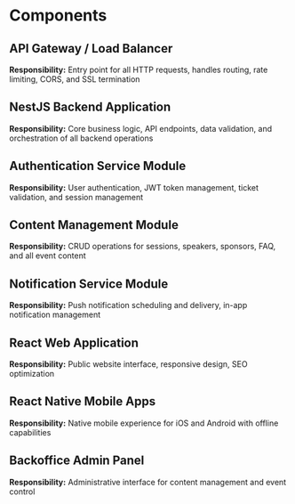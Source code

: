 # Components

## API Gateway / Load Balancer
**Responsibility:** Entry point for all HTTP requests, handles routing, rate limiting, CORS, and SSL termination

## NestJS Backend Application
**Responsibility:** Core business logic, API endpoints, data validation, and orchestration of all backend operations

## Authentication Service Module
**Responsibility:** User authentication, JWT token management, ticket validation, and session management

## Content Management Module
**Responsibility:** CRUD operations for sessions, speakers, sponsors, FAQ, and all event content

## Notification Service Module
**Responsibility:** Push notification scheduling and delivery, in-app notification management

## React Web Application
**Responsibility:** Public website interface, responsive design, SEO optimization

## React Native Mobile Apps
**Responsibility:** Native mobile experience for iOS and Android with offline capabilities

## Backoffice Admin Panel
**Responsibility:** Administrative interface for content management and event control
